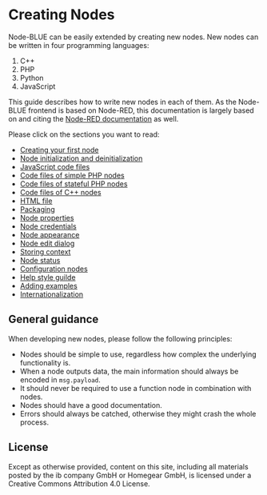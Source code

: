 # Creating Nodes

Node-BLUE can be easily extended by creating new nodes. New nodes can be written in four programming languages:

1. C++
2. PHP
3. Python
4. JavaScript

This guide describes how to write new nodes in each of them. As the Node-BLUE frontend is based on Node-RED, this documentation is largely based on and citing the [Node-RED documentation](https://nodered.org/docs/creating-nodes/) as well.

Please click on the sections you want to read:

* [Creating your first node](first_node.md)
* [Node initialization and deinitialization](node_initialization_and_deinitialization.md)
* [JavaScript code files](javascript_code_files.md)
* [Code files of simple PHP nodes](php_simple_code_files.md)
* [Code files of stateful PHP nodes](php_stateful_code_files.md)
* [Code files of C++ nodes](cpp_code_files.md)
* [HTML file](html_file.md)
* [Packaging](packaging.md)
* [Node properties](node_properties.md)
* [Node credentials](node_credentials.md)
* [Node appearance](node_appearance.md)
* [Node edit dialog](node_edit_dialog.md)
* [Storing context](node_context.md)
* [Node status](node_status.md)
* [Configuration nodes](configuration_nodes.md)
* [Help style guilde](node_help_style_guide.md)
* [Adding examples](examples.md)
* [Internationalization](internationalization.md)

## General guidance

When developing new nodes, please follow the following principles:

* Nodes should be simple to use, regardless how complex the underlying functionality is.
* When a node outputs data, the main information should always be encoded in `msg.payload`.
* It should never be required to use a function node in combination with nodes.
* Nodes should have a good documentation.
* Errors should always be catched, otherwise they might crash the whole process.

## License

Except as otherwise provided, content on this site, including all materials posted by the ib company GmbH or Homegear GmbH, is licensed under a Creative Commons Attribution 4.0 License.
